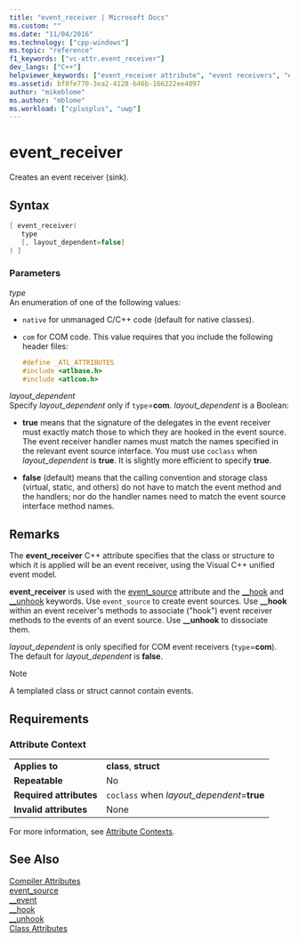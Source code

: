 ```yaml
---
title: "event_receiver | Microsoft Docs"
ms.custom: ""
ms.date: "11/04/2016"
ms.technology: ["cpp-windows"]
ms.topic: "reference"
f1_keywords: ["vc-attr.event_receiver"]
dev_langs: ["C++"]
helpviewer_keywords: ["event_receiver attribute", "event receivers", "events [C++], event receivers (sinks)", "event handling [C++], attributes", "event handling [C++], creating receiver", "event sinks, creating", "event sinks"]
ms.assetid: bf8fe770-3ea2-4128-b46b-166222ee4097
author: "mikeblome"
ms.author: "mblome"
ms.workload: ["cplusplus", "uwp"]
---
```

# event_receiver

Creates an event receiver (sink).

## Syntax

```cpp
[ event_receiver(
   type
   [, layout_dependent=false]
) ]
```

### Parameters

*type*<br/>
An enumeration of one of the following values:

- `native` for unmanaged C/C++ code (default for native classes).

- `com` for COM code. This value requires that you include the following header files:

    ```cpp
    #define _ATL_ATTRIBUTES
    #include <atlbase.h>
    #include <atlcom.h>
    ```

*layout_dependent*<br/>
Specify *layout_dependent* only if `type`=**com**. *layout_dependent* is a Boolean:

- **true** means that the signature of the delegates in the event receiver must exactly match those to which they are hooked in the event source. The event receiver handler names must match the names specified in the relevant event source interface. You must use `coclass` when *layout_dependent* is **true**. It is slightly more efficient to specify **true**.

- **false** (default) means that the calling convention and storage class (virtual, static, and others) do not have to match the event method and the handlers; nor do the handler names need to match the event source interface method names.

## Remarks

The **event_receiver** C++ attribute specifies that the class or structure to which it is applied will be an event receiver, using the Visual C++ unified event model.

**event_receiver** is used with the [event_source](event-source.md) attribute and the [__hook](../cpp/hook.md) and [__unhook](../cpp/unhook.md) keywords. Use `event_source` to create event sources. Use **__hook** within an event receiver's methods to associate ("hook") event receiver methods to the events of an event source. Use **__unhook** to dissociate them.

*layout_dependent* is only specified for COM event receivers (`type`=**com**). The default for *layout_dependent* is **false**.

> [!NOTE]
> A templated class or struct cannot contain events.

## Requirements

### Attribute Context

|||
|-|-|
|**Applies to**|**class**, **struct**|
|**Repeatable**|No|
|**Required attributes**|`coclass` when *layout_dependent*=**true**|
|**Invalid attributes**|None|

For more information, see [Attribute Contexts](attribute-contexts.md).

## See Also

[Compiler Attributes](compiler-attributes.md)<br/>
[event_source](event-source.md)<br/>
[__event](../cpp/event.md)<br/>
[__hook](../cpp/hook.md)<br/>
[__unhook](../cpp/unhook.md)<br/>
[Class Attributes](class-attributes.md)  